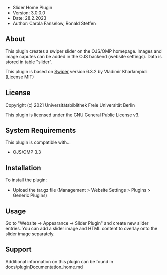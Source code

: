 - Slider Home Plugin
- Version: 3.0.0.0
- Date: 28.2.2023
- Author: Carola Fanselow, Ronald Steffen

About
-----
This plugin creates a swiper slider on the OJS/OMP homepage. Images and image caputes can be added in the OJS backend (website settings). Data is stored in table "slider". 

This plugin is based on [Swiper](https://swiperjs.com) version 6.3.2 by Vladimir Kharlampidi (License MIT)

License
-------
Copyright (c) 2021 Universitätsbiblithek Freie Universität Berlin

This plugin is licensed under the GNU General Public License v3. 

System Requirements
-------------------
This plugin is compatible with...
 - OJS/OMP 3.3

Installation
------------
To install the plugin:
 - Upload the tar.gz file (Management > Website Settings > Plugins > Generic Plugins)

Usage
------------

Go to "Website -> Appearance -> Slider Plugin" and create new slider entries. You can add a slider image and HTML content to overlay onto the slider image separately.

Support
---------------
Additional information on this plugin can be found in docs/pluginDocumentation_home.md



